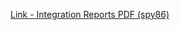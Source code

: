 [Link - Integration Reports PDF (spy86)](https://github.com/spy86/Zabbix_/tree/master/zabbix-dynamic-pdf-report)
